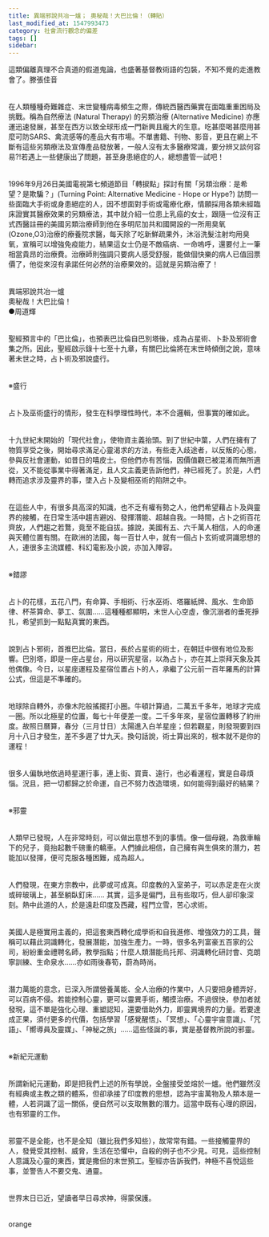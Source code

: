 ```yaml
---
title: 異端邪說共冶一爐； 奧秘哉！大巴比倫！（轉貼）
last_modified_at: 1547993473
category: 社會流行觀念的偏差
tags: []
sidebar: 
---
```


<p>這類偏離真理不合真道的假道鬼論，也盛著基督教術語的包裝，不知不覺的走進教會了。<!--more-->滕張佳音<br/><br/><br/>在人類種種奇難雜症、末世變種病毒頻生之際，傳統西醫西藥實在面臨重重困局及挑戰。稱為自然療法 (Natural Therapy) 的另類治療 (Alternative Medicine) 亦應運迅速發展，甚至在西方以致全球形成一門新興且龐大的生意。吃甚麼喝甚麼用甚麼可防SARS、禽流感等的產品大有市場。不單書籍、刊物、影音，更且在網上不斷有這些另類療法及宣傳產品發放著，一般人沒有太多醫療常識，要分辨又談何容易?!若遇上一些健康出了問題，甚至身患絕症的人，總想盡管一試吧！<br/><br/><br/>1996年9月26日美國電視第七頻道節目「轉捩點」探討有關「另類治療：是希望？是欺騙？」(Turning Point: Alternative Medicine - Hope or Hype?) 訪問一些面臨大手術或身患絕症的人，因不想面對手術或電療化療，情願採用各類未經臨床證實其醫療效果的另類療法，其中就介紹一位患上乳癌的女士，跟隨一位沒有正式西醫註冊的美國另類治療師到他在多明尼加共和國開設的一所用臭氧(Ozone,O3)治療的療養院求醫，每天除了吃新鮮疏果外，沐浴洗髮注射均用臭氧，宣稱可以增強免疫能力，結果這女士仍是不敵癌病、一命嗚呼，還要付上一筆相當貴昂的治療費。治療師則強調只要病人感受舒服，能做個快樂的病人已值回票價了，他從來沒有承諾任何必然的治療果效的。這就是另類治療了！<br/><br/><br/>異端邪說共冶一爐 <br/>奧秘哉！大巴比倫！ <br/>●周道輝 <br/><br/><br/>聖經預言中的「巴比倫」，也預表巴比倫自巴別塔後，成為占星術、卜卦及邪術會集之所。因此，聖經啟示錄十七至十九章，有關巴比倫將在末世時傾倒之說，意味著未世之時，占卜術及邪說盛行。 <br/><br/><br/>※盛行 <br/><br/><br/>占卜及巫術盛行的情形，發生在科學理性時代，本不合邏輯，但事實的確如此。 <br/><br/><br/>十九世紀末開始的「現代社會」，使物資主義抬頭。到了世紀中葉，人們在擁有了物質享受之後，開始尋求滿足心靈渴求的方法，有些走入歧途者，以反叛的心態，參與反社會運動，如昔日的嘻皮士。但他們亦有苦惱，因價值觀已被混淆而無所適從，又不能從事業中得著滿足，且人文主義更告訴他們，神已經死了。於是，人們轉而追求涉及靈界的事，墜入占卜及變相巫術的陷阱之中。 <br/><br/><br/>在這些人中，有很多具高深的知識，也不乏有權有勢之人，他們希望藉占卜及與靈界的接觸，在日常生活中趨吉避凶、發揮潛能、超越自我。一時間，占卜之術百花齊放，人們趨之若鶩，竟至不能自拔。據說，美國有五、六千萬人相信，人的命運與天體位置有關。在歐洲的法國，每一百廿人中，就有一個占卜玄術或洞識思想的人，連很多主流媒體、科幻電影及小說，亦加入陣容。 <br/><br/><br/>※錯謬 <br/><br/><br/>占卜的花樣，五花八門，有命算、手相術、行水巫術、塔羅紙牌、風水、生命節律、杯茶算命、夢工、氛圍……這種種都顯明，末世人心空虛，像沉溺者的垂死掙扎，希望抓到一點點真實的東西。 <br/><br/><br/>說到占卜邪術，首推巴比倫。當日，長於占星術的術士，在朝廷中很有地位及影響。巴別塔，即是一座占星台，用以研究星宿，以為占卜，亦在其上崇拜天象及其他偶像。今日，以星座運程及星宿位置占卜的人，承繼了公元前一百年羅馬的計算公式，但這是不準確的。 <br/><br/><br/>地球除自轉外，亦像木陀般搖擺打小圈。牛頓計算過，二萬五千多年，地球才完成一圈。所以北極星的位置，每七十年便差一度。二千多年來，星宿位置轉移了約卅度。故照日曆算，春分（三月廿日）太陽進入白羊星座；但若觀星，則發現要到四月十八日才發生，差不多遲了廿九天。換句話說，術士算出來的，根本就不是你的運程！ <br/><br/><br/>很多人偏執地依過時星運行事，連上街、買賣、遠行，也必看運程，實是自尋煩惱。況且，把一切都歸之於命運，自己不努力改造環境，如何能得到最好的結果？ <br/><br/><br/>※邪靈 <br/><br/><br/>人類早已發現，人在非常時刻，可以做出意想不到的事情。像一個母親，為救車輪下的兒子，竟抬起數千磅重的轎車。人們據此相信，自己擁有與生俱來的潛力，若能加以發揮，便可克服各種困難，成為超人。 <br/><br/><br/>人們發現，在東方宗教中，此夢或可成真。印度教的入室弟子，可以赤足走在火炭或碎玻璃上，甚至躺臥釘床…… 其實，這多是偏門，且有些取巧，但人卻印象深刻。熱中此道的人，於是遠赴印度及西藏，程門立雪，苦心求術。 <br/><br/><br/>美國人是極實用主義的，把這套東西轉化成學術和自我進修、增強效力的工具，聲稱可以藉此洞識轉化，發展潛能，加強生產力。一時，很多名列富豪五百家的公司，紛紛重金禮聘名師，教學指點；什麼人類潛能烏托邦、洞識轉化研討會、克朗寧訓練、生命泉水……亦如雨後春筍，蔚為時尚。 <br/><br/><br/>潛力萬能的意念，已深入所謂營養萬能、全人治療的作業中，人只要把身體弄好，可以百病不侵。若能控制心靈，更可以靈異手術，觸摸治療。不過很快，參加者就發現，這不單是強化心理、重塑認知，還要借助外力，即靈異境界的力量。若要達成正果，須付更多的代價，包括學習「感覺醒悟」、「冥想」、「心靈宇宙意識」、「咒語」、「嚮導員及靈媒」、「神秘之旅」……這些怪誕的事，實是基督教所說的邪靈。 <br/><br/><br/>※新紀元運動 <br/><br/><br/>所謂新紀元運動，即是把我們上述的所有學說，全盤接受並熔於一爐。他們雖然沒有經典或主教之類的體系，但卻承接了印度教的思想，認為宇宙萬物及人類本是一體，人若洞識了這一關係，便自然可以支取無數的潛力。這當中既有心理的原因，也有邪靈的工作。 <br/><br/><br/>邪靈不是全能，也不是全知（雖比我們多知些），故常常有錯。一些接觸靈界的人，發覺受其控制、威脅，生活在恐懼中，自殺的例子也不少見。可見，這些控制人意識及心靈的東西，實是撒但的末世預工。聖經亦告訴我們，神極不喜悅這些事，並警告人不要交鬼、通靈。 <br/><br/><br/>世界末日已近，望讀者早日尋求神，得蒙保護。 <br/><br/><br/>orange<br/><br/></p><p> </p><br/>